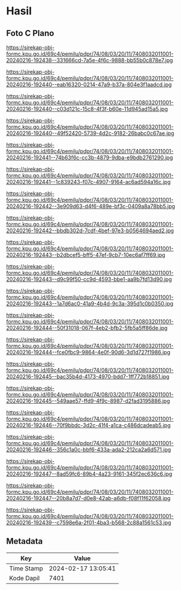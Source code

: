 # Hasil

## Foto C Plano

https://sirekap-obj-formc.kpu.go.id/69c4/pemilu/pdpr/74/08/03/20/11/7408032011001-20240216-192438--331666cd-7a5e-4f6c-9888-bb55b0c878e7.jpg

https://sirekap-obj-formc.kpu.go.id/69c4/pemilu/pdpr/74/08/03/20/11/7408032011001-20240216-192440--eab16320-0214-47a9-b37a-804e3f1aadcd.jpg

https://sirekap-obj-formc.kpu.go.id/69c4/pemilu/pdpr/74/08/03/20/11/7408032011001-20240216-192440--c03d121c-15c8-4f3f-b60e-11d945ad15a5.jpg

https://sirekap-obj-formc.kpu.go.id/69c4/pemilu/pdpr/74/08/03/20/11/7408032011001-20240216-192440--49f52420-5739-4d2c-9182-26babc0c67ae.jpg

https://sirekap-obj-formc.kpu.go.id/69c4/pemilu/pdpr/74/08/03/20/11/7408032011001-20240216-192441--74b63f6c-cc3b-4879-9dba-e9bdb2761290.jpg

https://sirekap-obj-formc.kpu.go.id/69c4/pemilu/pdpr/74/08/03/20/11/7408032011001-20240216-192441--1c839243-f07c-4907-9164-ac6ad594a16c.jpg

https://sirekap-obj-formc.kpu.go.id/69c4/pemilu/pdpr/74/08/03/20/11/7408032011001-20240216-192442--3e909d63-d4f6-489e-bf3c-0409a8a78bb5.jpg

https://sirekap-obj-formc.kpu.go.id/69c4/pemilu/pdpr/74/08/03/20/11/7408032011001-20240216-192442--bbdb302d-7cdf-4bef-97e3-b0564694aed2.jpg

https://sirekap-obj-formc.kpu.go.id/69c4/pemilu/pdpr/74/08/03/20/11/7408032011001-20240216-192443--b2dbcef5-bff5-47ef-9cb7-10ec6af7ff69.jpg

https://sirekap-obj-formc.kpu.go.id/69c4/pemilu/pdpr/74/08/03/20/11/7408032011001-20240216-192443--d9c99f50-cc9d-4593-bbe1-aa9b7fd13d90.jpg

https://sirekap-obj-formc.kpu.go.id/69c4/pemilu/pdpr/74/08/03/20/11/7408032011001-20240216-192443--1a7d6ac0-41a9-4b4d-9c3a-395d1c0b0350.jpg

https://sirekap-obj-formc.kpu.go.id/69c4/pemilu/pdpr/74/08/03/20/11/7408032011001-20240216-192444--50f31018-067f-4eb2-bfb2-5fb5a5ff86de.jpg

https://sirekap-obj-formc.kpu.go.id/69c4/pemilu/pdpr/74/08/03/20/11/7408032011001-20240216-192444--fce0fbc9-9864-4e0f-90d6-3d1d727f1986.jpg

https://sirekap-obj-formc.kpu.go.id/69c4/pemilu/pdpr/74/08/03/20/11/7408032011001-20240216-192445--bac35b4d-4173-4970-bdd7-1ff772b18851.jpg

https://sirekap-obj-formc.kpu.go.id/69c4/pemilu/pdpr/74/08/03/20/11/7408032011001-20240216-192445--549aae57-ffd9-4f9c-8987-d2fad3195886.jpg

https://sirekap-obj-formc.kpu.go.id/69c4/pemilu/pdpr/74/08/03/20/11/7408032011001-20240216-192446--70f9bbdc-3d2c-41f4-a1ca-c486dcadeab5.jpg

https://sirekap-obj-formc.kpu.go.id/69c4/pemilu/pdpr/74/08/03/20/11/7408032011001-20240216-192446--356c1a0c-bbf6-433a-ada2-212ca2a6d571.jpg

https://sirekap-obj-formc.kpu.go.id/69c4/pemilu/pdpr/74/08/03/20/11/7408032011001-20240216-192447--8ad59fc6-89b4-4a23-9161-345f2ec636c6.jpg

https://sirekap-obj-formc.kpu.go.id/69c4/pemilu/pdpr/74/08/03/20/11/7408032011001-20240216-192447--20b8a7d7-d0e8-42ab-a6db-f08f11f62058.jpg

https://sirekap-obj-formc.kpu.go.id/69c4/pemilu/pdpr/74/08/03/20/11/7408032011001-20240216-192439--c7598e6a-2f01-4ba3-b568-2c88a1561c53.jpg


## Metadata

| Key        | Value               |
| ---------- | ------------------- |
| Time Stamp | 2024-02-17 13:05:41 |
| Kode Dapil | 7401                |



